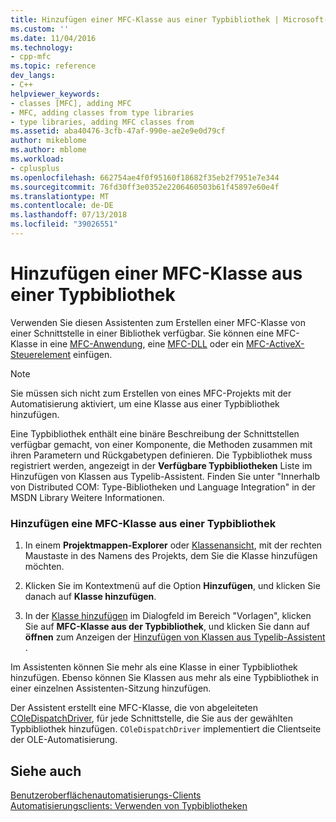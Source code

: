 ```yaml
---
title: Hinzufügen einer MFC-Klasse aus einer Typbibliothek | Microsoft-Dokumentation
ms.custom: ''
ms.date: 11/04/2016
ms.technology:
- cpp-mfc
ms.topic: reference
dev_langs:
- C++
helpviewer_keywords:
- classes [MFC], adding MFC
- MFC, adding classes from type libraries
- type libraries, adding MFC classes from
ms.assetid: aba40476-3cfb-47af-990e-ae2e9e0d79cf
author: mikeblome
ms.author: mblome
ms.workload:
- cplusplus
ms.openlocfilehash: 662754ae4f0f95160f18682f35eb2f7951e7e344
ms.sourcegitcommit: 76fd30ff3e0352e2206460503b61f45897e60e4f
ms.translationtype: MT
ms.contentlocale: de-DE
ms.lasthandoff: 07/13/2018
ms.locfileid: "39026551"
---
```

# <a name="adding-an-mfc-class-from-a-type-library"></a>Hinzufügen einer MFC-Klasse aus einer Typbibliothek
Verwenden Sie diesen Assistenten zum Erstellen einer MFC-Klasse von einer Schnittstelle in einer Bibliothek verfügbar. Sie können eine MFC-Klasse in eine [MFC-Anwendung](../../mfc/reference/creating-an-mfc-application.md), eine [MFC-DLL](../../mfc/reference/creating-an-mfc-dll-project.md) oder ein [MFC-ActiveX-Steuerelement](../../mfc/reference/creating-an-mfc-activex-control.md) einfügen.  
  
> [!NOTE]
>  Sie müssen sich nicht zum Erstellen von eines MFC-Projekts mit der Automatisierung aktiviert, um eine Klasse aus einer Typbibliothek hinzufügen.  
  
 Eine Typbibliothek enthält eine binäre Beschreibung der Schnittstellen verfügbar gemacht, von einer Komponente, die Methoden zusammen mit ihren Parametern und Rückgabetypen definieren. Die Typbibliothek muss registriert werden, angezeigt in der **Verfügbare Typbibliotheken** Liste im Hinzufügen von Klassen aus Typelib-Assistent. Finden Sie unter "Innerhalb von Distributed COM: Type-Bibliotheken und Language Integration" in der MSDN Library Weitere Informationen.  
  
### <a name="to-add-an-mfc-class-from-a-type-library"></a>Hinzufügen eine MFC-Klasse aus einer Typbibliothek  
  
1.  In einem **Projektmappen-Explorer** oder [Klassenansicht](http://msdn.microsoft.com/8d7430a9-3e33-454c-a9e1-a85e3d2db925), mit der rechten Maustaste in des Namens des Projekts, dem Sie die Klasse hinzufügen möchten.  
  
2.  Klicken Sie im Kontextmenü auf die Option **Hinzufügen**, und klicken Sie danach auf **Klasse hinzufügen**.  
  
3.  In der [Klasse hinzufügen](../../ide/add-class-dialog-box.md) im Dialogfeld im Bereich "Vorlagen", klicken Sie auf **MFC-Klasse aus der Typbibliothek**, und klicken Sie dann auf **öffnen** zum Anzeigen der [Hinzufügen von Klassen aus Typelib-Assistent ](../../mfc/reference/add-class-from-typelib-wizard.md).  
  
 Im Assistenten können Sie mehr als eine Klasse in einer Typbibliothek hinzufügen. Ebenso können Sie Klassen aus mehr als eine Typbibliothek in einer einzelnen Assistenten-Sitzung hinzufügen.  
  
 Der Assistent erstellt eine MFC-Klasse, die von abgeleiteten [COleDispatchDriver](../../mfc/reference/coledispatchdriver-class.md), für jede Schnittstelle, die Sie aus der gewählten Typbibliothek hinzufügen. `COleDispatchDriver` implementiert die Clientseite der OLE-Automatisierung.  
  
## <a name="see-also"></a>Siehe auch  
 [Benutzeroberflächenautomatisierungs-Clients](../../mfc/automation-clients.md)   
 [Automatisierungsclients: Verwenden von Typbibliotheken](../../mfc/automation-clients-using-type-libraries.md)

